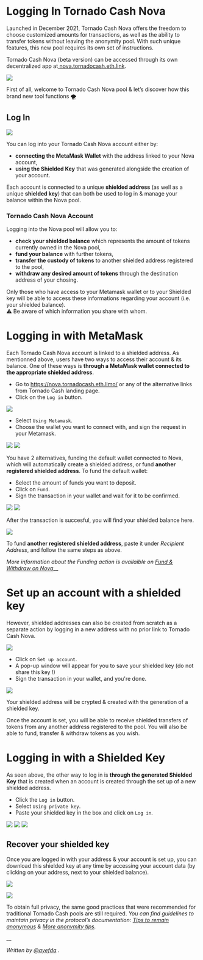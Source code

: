 # Logging In Tornado Cash Nova

Launched in December 2021, Tornado Cash Nova offers the freedom to choose customized amounts for transactions, as well as the ability to transfer tokens without leaving the anonymity pool. With such unique features, this new pool requires its own set of instructions.

Tornado Cash Nova (beta version) can be accessed through its own decentralized app at[ nova.tornadocash.eth.link](https://nova.tornadocash.eth.link).

![](https://i.imgur.com/F8pojDs.png)

First of all, welcome to Tornado Cash Nova pool & let’s discover how this brand new tool functions 🌪

## Log In <a href="#log-in-nova" id="log-in-nova"></a>

![](https://i.imgur.com/uHPTk13.png)

You can log into your Tornado Cash Nova account either by:

* **connecting the MetaMask Wallet** with the address linked to your Nova account,
* **using the Shielded Key** that was generated alongside the creation of your account.

Each account is connected to a unique **shielded address** (as well as a unique **shielded key**) that can both be used to log in & manage your balance within the Nova pool.

### Tornado Cash Nova Account <a href="#tornado-cash-nova-account" id="tornado-cash-nova-account"></a>

Logging into the Nova pool will allow you to:

* **check your shielded balance** which represents the amount of tokens currently owned in the Nova pool,
* **fund your balance** with further tokens,
* **transfer the custody of tokens** to another shielded address registered to the pool,
* **withdraw any desired amount of tokens** through the destination address of your chosing.

Only those who have access to your Metamask wallet or to your Shielded key will be able to access these informations regarding your account (i.e. your shielded balance).\
⚠️ Be aware of which information you share with whom.

# Logging in with MetaMask <a href="#metamask-wallet" id="metamask-wallet"></a>

Each Tornado Cash Nova account is linked to a shielded address. As mentionned above, users have two ways to access their account & its balance. One of these ways is **through a MetaMask wallet connected to the appropriate shielded address**.

* Go to https://nova.tornadocash.eth.limo/ or any of the alternative links from Tornado Cash landing page.
* Click on the `Log in` button.

![](https://imgur.com/aSjaNa4.png)

* Select `Using Metamask`.
* Choose the wallet you want to connect with, and sign the request in your Metamask.

![](https://imgur.com/AXB0bYR.png) ![](https://imgur.com/Anb2KI4.png)

You have 2 alternatives, funding the default wallet connected to Nova, which will automatically create a shielded address, or fund **another registered shielded address**.
To fund the default wallet:
* Select the amount of funds you want to deposit.
* Click on `Fund`.
* Sign the transaction in your wallet and wait for it to be confirmed.

![](https://imgur.com/scB6sMs.png) ![](https://imgur.com/Be2mNGG.png)

After the transaction is succesful, you will find your shielded balance here.

![](https://imgur.com/LllWMQT.png)

To fund **another registered shielded address**, paste it under *Recipient Address*, and follow the same steps as above.

_More information about the Funding action is availaible on_ [_Fund & Withdraw on Nova_](fund-and-withdraw-on-nova.md)__


# Set up an account with a shielded key

However, shielded addresses can also be created from scratch as a separate action by logging in a new address with no prior link to Tornado Cash Nova.

![](https://imgur.com/RuFVU1R.png)

* Click on `Set up account`.
* A pop-up window will appear for you to save your shielded key (do not share this key !)
* Sign the transaction in your wallet, and you're done.

![](https://imgur.com/YKiLFKv.png)

Your shielded address will be crypted & created with the generation of a shielded key.

Once the account is set, you will be able to receive shielded transfers of tokens from any another address registered to the pool. You will also be able to fund, transfer & withdraw tokens as you wish.

# Logging in with a Shielded Key <a href="#shielded-key" id="shielded-key"></a>

As seen above, the other way to log in is **through the generated Shielded Key** that is created when an account is created through the set up of a new shielded address.

* Click the `Log in` button.
* Select `Using private key`.
* Paste your shielded key in the box and click on `Log in`.

![](https://imgur.com/aSjaNa4.png)
![](https://imgur.com/cuAfYUN.png) ![](https://imgur.com/6gWPr0C.png)

## Recover your shielded key

Once you are logged in with your address & your account is set up, you can download this shielded key at any time by accessing your account data (by clicking on your address, next to your shielded balance).

![](https://i.imgur.com/RFac1HU.png)

![](https://i.imgur.com/F2Scf8w.png)

To obtain full privacy, the same good practices that were recommended for traditional Tornado Cash pools are still required. _You can find guidelines to maintain privacy in the protocol’s documentation:_ [_Tips to remain anonymous_](../general/tips-to-remain-anonymous.md) _&_ [_More anonymity tips_](more-anonymity-tips.md)_._

\_\_

_Written by_ [_@ayefda_](https://torn.community/u/ayefda)
.
